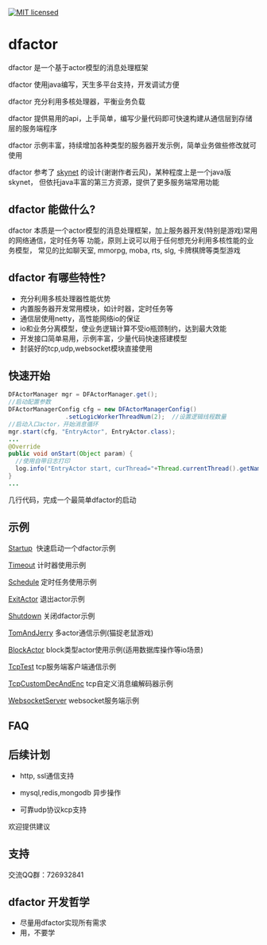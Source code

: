 [![MIT licensed](https://img.shields.io/badge/license-MIT-blue.svg)](./LICENSE)

# dfactor

dfactor 是一个基于actor模型的消息处理框架

dfactor 使用java编写，天生多平台支持，开发调试方便

dfactor 充分利用多核处理器，平衡业务负载

dfactor 提供易用的api，上手简单，编写少量代码即可快速构建从通信层到存储层的服务端程序

dfactor 示例丰富，持续增加各种类型的服务器开发示例，简单业务做些修改就可使用

dfactor 参考了 [skynet](https://github.com/cloudwu/skynet) 的设计(谢谢作者云风)，某种程度上是一个java版skynet，
但依托java丰富的第三方资源，提供了更多服务端常用功能


## dfactor 能做什么?

dfactor 本质是一个actor模型的消息处理框架，加上服务器开发(特别是游戏)常用的网络通信，定时任务等
功能，原则上说可以用于任何想充分利用多核性能的业务模型，
常见的比如聊天室, mmorpg, moba, rts, slg, 卡牌棋牌等类型游戏


## dfactor 有哪些特性?
- 充分利用多核处理器性能优势
- 内置服务器开发常用模块，如计时器，定时任务等
- 通信层使用netty，高性能网络io的保证
- io和业务分离模型，使业务逻辑计算不受io瓶颈制约，达到最大效能
- 开发接口简单易用，示例丰富，少量代码快速搭建模型
- 封装好的tcp,udp,websocket模块直接使用


## 快速开始
```java
DFActorManager mgr = DFActorManager.get();
//启动配置参数
DFActorManagerConfig cfg = new DFActorManagerConfig()
				.setLogicWorkerThreadNum(2);  //设置逻辑线程数量
//启动入口actor，开始消息循环		
mgr.start(cfg, "EntryActor", EntryActor.class);
...
@Override
public void onStart(Object param) {
  //使用自带日志打印
  log.info("EntryActor start, curThread="+Thread.currentThread().getName());
}
...
```

几行代码，完成一个最简单dfactor的启动



## 示例

[Startup](src/test/java/fun/lib/actor/example/Startup.java)  快速启动一个dfactor示例

[Timeout](src/test/java/fun/lib/actor/example/Timeout.java)  计时器使用示例

[Schedule](src/test/java/fun/lib/actor/example/Schedule.java)  定时任务使用示例

[ExitActor](src/test/java/fun/lib/actor/example/ExitActor.java)  退出actor示例

[Shutdown](src/test/java/fun/lib/actor/example/Shutdown.java)  关闭dfactor示例

[TomAndJerry](src/test/java/fun/lib/actor/example/TomAndJerry.java)  多actor通信示例(猫捉老鼠游戏)

[BlockActor](src/test/java/fun/lib/actor/example/BlockActor.java)  block类型actor使用示例(适用数据库操作等io场景)

[TcpTest](src/test/java/fun/lib/actor/example/TcpTest.java)  tcp服务端客户端通信示例

[TcpCustomDecAndEnc](src/test/java/fun/lib/actor/example/TcpCustomDecAndEnc.java)  tcp自定义消息编解码器示例

[WebsocketServer](src/test/java/fun/lib/actor/example/WebsocketServer.java)  websocket服务端示例


## FAQ


## 后续计划

- http, ssl通信支持

- mysql,redis,mongodb 异步操作

- 可靠udp协议kcp支持

欢迎提供建议


## 支持

交流QQ群：726932841



## dfactor 开发哲学

- 尽量用dfactor实现所有需求
- 用，不要学

